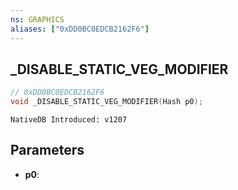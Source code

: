 ```yaml
---
ns: GRAPHICS
aliases: ["0xDD0BC0EDCB2162F6"]
---
```

## _DISABLE_STATIC_VEG_MODIFIER

```c
// 0xDD0BC0EDCB2162F6
void _DISABLE_STATIC_VEG_MODIFIER(Hash p0);
```

```
NativeDB Introduced: v1207
```

## Parameters
* **p0**:
